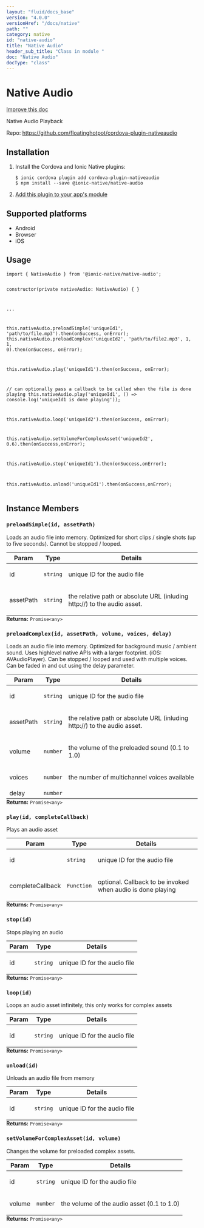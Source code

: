```yaml
---
layout: "fluid/docs_base"
version: "4.0.0"
versionHref: "/docs/native"
path: ""
category: native
id: "native-audio"
title: "Native Audio"
header_sub_title: "Class in module "
doc: "Native Audio"
docType: "class"
---
```


<h1 class="api-title">Native Audio</h1>

<a class="improve-v2-docs" href="http://github.com/ionic-team/ionic-native/edit/master/src/@ionic-native/plugins/native-audio/index.ts#L1">
  Improve this doc
</a>







<p>Native Audio Playback</p>


<p>Repo:
  <a href="https://github.com/floatinghotpot/cordova-plugin-nativeaudio">
    https://github.com/floatinghotpot/cordova-plugin-nativeaudio
  </a>
</p>


<h2><a class="anchor" name="installation" href="#installation"></a>Installation</h2>
<ol class="installation">
  <li>Install the Cordova and Ionic Native plugins:<br>
    <pre><code class="nohighlight">$ ionic cordova plugin add cordova-plugin-nativeaudio
$ npm install --save @ionic-native/native-audio
</code></pre>
  </li>
  <li><a href="https://ionicframework.com/docs/native/#Add_Plugins_to_Your_App_Module">Add this plugin to your app's module</a></li>
</ol>



<h2><a class="anchor" name="platforms" href="#platforms"></a>Supported platforms</h2>
<ul>
  <li>Android</li><li>Browser</li><li>iOS</li>
</ul>






<h2><a class="anchor" name="usage" href="#usage"></a>Usage</h2>
<pre><code class="lang-typescript">import { NativeAudio } from &#39;@ionic-native/native-audio&#39;;

constructor(private nativeAudio: NativeAudio) { }

...

this.nativeAudio.preloadSimple(&#39;uniqueId1&#39;, &#39;path/to/file.mp3&#39;).then(onSuccess, onError);
this.nativeAudio.preloadComplex(&#39;uniqueId2&#39;, &#39;path/to/file2.mp3&#39;, 1, 1, 0).then(onSuccess, onError);

this.nativeAudio.play(&#39;uniqueId1&#39;).then(onSuccess, onError);

// can optionally pass a callback to be called when the file is done playing
this.nativeAudio.play(&#39;uniqueId1&#39;, () =&gt; console.log(&#39;uniqueId1 is done playing&#39;));

this.nativeAudio.loop(&#39;uniqueId2&#39;).then(onSuccess, onError);

this.nativeAudio.setVolumeForComplexAsset(&#39;uniqueId2&#39;, 0.6).then(onSuccess,onError);

this.nativeAudio.stop(&#39;uniqueId1&#39;).then(onSuccess,onError);

this.nativeAudio.unload(&#39;uniqueId1&#39;).then(onSuccess,onError);
</code></pre>








<h2><a class="anchor" name="instance-members" href="#instance-members"></a>Instance Members</h2>
<h3><a class="anchor" name="preloadSimple" href="#preloadSimple"></a><code>preloadSimple(id,&nbsp;assetPath)</code></h3>


Loads an audio file into memory. Optimized for short clips / single shots (up to five seconds). Cannot be stopped / looped.
<table class="table param-table" style="margin:0;">
  <thead>
  <tr>
    <th>Param</th>
    <th>Type</th>
    <th>Details</th>
  </tr>
  </thead>
  <tbody>
  <tr>
    <td>
      id</td>
    <td>
      <code>string</code>
    </td>
    <td>
      <p>unique ID for the audio file</p>
</td>
  </tr>
  
  <tr>
    <td>
      assetPath</td>
    <td>
      <code>string</code>
    </td>
    <td>
      <p>the relative path or absolute URL (inluding http://) to the audio asset.</p>
</td>
  </tr>
  </tbody>
</table>

<div class="return-value" markdown="1">
  <i class="icon ion-arrow-return-left"></i>
  <b>Returns:</b> <code>Promise&lt;any&gt;</code> 
</div><h3><a class="anchor" name="preloadComplex" href="#preloadComplex"></a><code>preloadComplex(id,&nbsp;assetPath,&nbsp;volume,&nbsp;voices,&nbsp;delay)</code></h3>


Loads an audio file into memory. Optimized for background music / ambient sound. Uses highlevel native APIs with a larger footprint. (iOS: AVAudioPlayer). Can be stopped / looped and used with multiple voices. Can be faded in and out using the delay parameter.
<table class="table param-table" style="margin:0;">
  <thead>
  <tr>
    <th>Param</th>
    <th>Type</th>
    <th>Details</th>
  </tr>
  </thead>
  <tbody>
  <tr>
    <td>
      id</td>
    <td>
      <code>string</code>
    </td>
    <td>
      <p>unique ID for the audio file</p>
</td>
  </tr>
  
  <tr>
    <td>
      assetPath</td>
    <td>
      <code>string</code>
    </td>
    <td>
      <p>the relative path or absolute URL (inluding http://) to the audio asset.</p>
</td>
  </tr>
  
  <tr>
    <td>
      volume</td>
    <td>
      <code>number</code>
    </td>
    <td>
      <p>the volume of the preloaded sound (0.1 to 1.0)</p>
</td>
  </tr>
  
  <tr>
    <td>
      voices</td>
    <td>
      <code>number</code>
    </td>
    <td>
      <p>the number of multichannel voices available</p>
</td>
  </tr>
  
  <tr>
    <td>
      delay</td>
    <td>
      <code>number</code>
    </td>
    <td>
      </td>
  </tr>
  </tbody>
</table>

<div class="return-value" markdown="1">
  <i class="icon ion-arrow-return-left"></i>
  <b>Returns:</b> <code>Promise&lt;any&gt;</code> 
</div><h3><a class="anchor" name="play" href="#play"></a><code>play(id,&nbsp;completeCallback)</code></h3>




Plays an audio asset
<table class="table param-table" style="margin:0;">
  <thead>
  <tr>
    <th>Param</th>
    <th>Type</th>
    <th>Details</th>
  </tr>
  </thead>
  <tbody>
  <tr>
    <td>
      id</td>
    <td>
      <code>string</code>
    </td>
    <td>
      <p>unique ID for the audio file</p>
</td>
  </tr>
  
  <tr>
    <td>
      completeCallback</td>
    <td>
      <code>Function</code>
    </td>
    <td>
      <p>optional. Callback to be invoked when audio is done playing</p>
</td>
  </tr>
  </tbody>
</table>

<div class="return-value" markdown="1">
  <i class="icon ion-arrow-return-left"></i>
  <b>Returns:</b> <code>Promise&lt;any&gt;</code> 
</div><h3><a class="anchor" name="stop" href="#stop"></a><code>stop(id)</code></h3>


Stops playing an audio
<table class="table param-table" style="margin:0;">
  <thead>
  <tr>
    <th>Param</th>
    <th>Type</th>
    <th>Details</th>
  </tr>
  </thead>
  <tbody>
  <tr>
    <td>
      id</td>
    <td>
      <code>string</code>
    </td>
    <td>
      <p>unique ID for the audio file</p>
</td>
  </tr>
  </tbody>
</table>

<div class="return-value" markdown="1">
  <i class="icon ion-arrow-return-left"></i>
  <b>Returns:</b> <code>Promise&lt;any&gt;</code> 
</div><h3><a class="anchor" name="loop" href="#loop"></a><code>loop(id)</code></h3>


Loops an audio asset infinitely, this only works for complex assets
<table class="table param-table" style="margin:0;">
  <thead>
  <tr>
    <th>Param</th>
    <th>Type</th>
    <th>Details</th>
  </tr>
  </thead>
  <tbody>
  <tr>
    <td>
      id</td>
    <td>
      <code>string</code>
    </td>
    <td>
      <p>unique ID for the audio file</p>
</td>
  </tr>
  </tbody>
</table>

<div class="return-value" markdown="1">
  <i class="icon ion-arrow-return-left"></i>
  <b>Returns:</b> <code>Promise&lt;any&gt;</code> 
</div><h3><a class="anchor" name="unload" href="#unload"></a><code>unload(id)</code></h3>


Unloads an audio file from memory
<table class="table param-table" style="margin:0;">
  <thead>
  <tr>
    <th>Param</th>
    <th>Type</th>
    <th>Details</th>
  </tr>
  </thead>
  <tbody>
  <tr>
    <td>
      id</td>
    <td>
      <code>string</code>
    </td>
    <td>
      <p>unique ID for the audio file</p>
</td>
  </tr>
  </tbody>
</table>

<div class="return-value" markdown="1">
  <i class="icon ion-arrow-return-left"></i>
  <b>Returns:</b> <code>Promise&lt;any&gt;</code> 
</div><h3><a class="anchor" name="setVolumeForComplexAsset" href="#setVolumeForComplexAsset"></a><code>setVolumeForComplexAsset(id,&nbsp;volume)</code></h3>


Changes the volume for preloaded complex assets.
<table class="table param-table" style="margin:0;">
  <thead>
  <tr>
    <th>Param</th>
    <th>Type</th>
    <th>Details</th>
  </tr>
  </thead>
  <tbody>
  <tr>
    <td>
      id</td>
    <td>
      <code>string</code>
    </td>
    <td>
      <p>unique ID for the audio file</p>
</td>
  </tr>
  
  <tr>
    <td>
      volume</td>
    <td>
      <code>number</code>
    </td>
    <td>
      <p>the volume of the audio asset (0.1 to 1.0)</p>
</td>
  </tr>
  </tbody>
</table>

<div class="return-value" markdown="1">
  <i class="icon ion-arrow-return-left"></i>
  <b>Returns:</b> <code>Promise&lt;any&gt;</code> 
</div>






